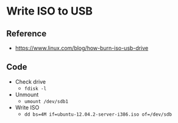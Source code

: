 # Write ISO to USB

## Reference

 - https://www.linux.com/blog/how-burn-iso-usb-drive

## Code

 - Check drive
   - `fdisk -l`
 - Unmount
   - `umount /dev/sdb1`
 - Write ISO
   - `dd bs=4M if=ubuntu-12.04.2-server-i386.iso of=/dev/sdb`
